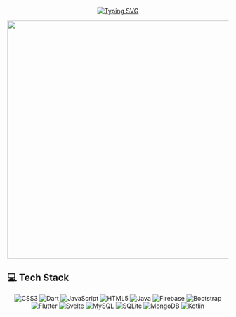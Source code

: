 
<!--

<div align="right"> 

[![](https://visitcount.itsvg.in/api?id=AhmetOcak&icon=3&color=6)](https://visitcount.itsvg.in)

</div>

-->

<div align="center">

[![Typing SVG](https://readme-typing-svg.herokuapp.com?font=Secular+One&pause=1000&color=6A9BEC&center=true&width=320&lines=Hello+There+%F0%9F%91%8B;I+am+Ahmet%2C+Android+Developer)](https://git.io/typing-svg)

</div>

<p align="center"> <img src="https://acegif.com/wp-content/uploads/2021/06/acegifdotcom-unique-lightsabre-3.gif" width="540" /> </p>

<!--
## 📊 GitHub Stats
<div align="center">

![](https://github-readme-stats.vercel.app/api?username=AhmetOcak&theme=tokyonight&hide_border=false&include_all_commits=true&count_private=true)<br/>
![](https://github-readme-streak-stats.herokuapp.com/?user=AhmetOcak&theme=tokyonight&hide_border=false)<br/>
![](https://github-readme-stats.vercel.app/api/top-langs/?username=AhmetOcak&theme=tokyonight&hide_border=false&include_all_commits=true&count_private=true&layout=compact)
</div>
-->


## 💻 Tech Stack
<div align="center">

![CSS3](https://img.shields.io/badge/css3-%231572B6.svg?style=for-the-badge&logo=css3&logoColor=white) ![Dart](https://img.shields.io/badge/dart-%230175C2.svg?style=for-the-badge&logo=dart&logoColor=white) ![JavaScript](https://img.shields.io/badge/javascript-%23323330.svg?style=for-the-badge&logo=javascript&logoColor=%23F7DF1E) ![HTML5](https://img.shields.io/badge/html5-%23E34F26.svg?style=for-the-badge&logo=html5&logoColor=white) ![Java](https://img.shields.io/badge/java-%23ED8B00.svg?style=for-the-badge&logo=java&logoColor=white) ![Firebase](https://img.shields.io/badge/firebase-%23039BE5.svg?style=for-the-badge&logo=firebase) ![Bootstrap](https://img.shields.io/badge/bootstrap-%23563D7C.svg?style=for-the-badge&logo=bootstrap&logoColor=white) ![Flutter](https://img.shields.io/badge/Flutter-%2302569B.svg?style=for-the-badge&logo=Flutter&logoColor=white) ![Svelte](https://img.shields.io/badge/svelte-%23f1413d.svg?style=for-the-badge&logo=svelte&logoColor=white) ![MySQL](https://img.shields.io/badge/mysql-%2300f.svg?style=for-the-badge&logo=mysql&logoColor=white) ![SQLite](https://img.shields.io/badge/sqlite-%2307405e.svg?style=for-the-badge&logo=sqlite&logoColor=white) ![MongoDB](https://img.shields.io/badge/MongoDB-%234ea94b.svg?style=for-the-badge&logo=mongodb&logoColor=white) ![Kotlin](https://img.shields.io/badge/kotlin-%230095D5.svg?style=for-the-badge&logo=kotlin&logoColor=white) 

</div>



